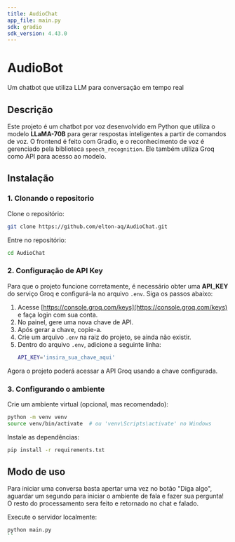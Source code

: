 ```yaml
---
title: AudioChat
app_file: main.py
sdk: gradio
sdk_version: 4.43.0
---
```

# AudioBot 

Um chatbot que utiliza LLM para conversação em tempo real

## Descrição

Este projeto é um chatbot por voz desenvolvido em Python que utiliza o modelo **LLaMA-70B** para gerar respostas inteligentes a partir de comandos de voz. O frontend é feito com Gradio, e o reconhecimento de voz é gerenciado pela biblioteca `speech_recognition`. Ele também utiliza Groq como API para acesso ao modelo.

## Instalação

### 1. Clonando o repositorio 
Clone o repositório:
```bash
git clone https://github.com/elton-aq/AudioChat.git
```

Entre no repositório:
```bash
cd AudioChat
```

### 2. Configuração de API Key

Para que o projeto funcione corretamente, é necessário obter uma **API_KEY** do serviço Groq e configurá-la no arquivo `.env`. Siga os passos abaixo:

1. Acesse [https://console.groq.com/keys](https://console.groq.com/keys) e faça login com sua conta.
2. No painel, gere uma nova chave de API.
3. Após gerar a chave, copie-a.
4. Crie um arquivo `.env` na raiz do projeto, se ainda não existir.
5. Dentro do arquivo `.env`, adicione a seguinte linha:
   ```bash
   API_KEY='insira_sua_chave_aqui'
   ```

Agora o projeto poderá acessar a API Groq usando a chave configurada.

### 3. Configurando o ambiente
Crie um ambiente virtual (opcional, mas recomendado): 
```bash
python -m venv venv
source venv/bin/activate  # ou 'venv\Scripts\activate' no Windows
```

Instale as dependências:
```bash
pip install -r requirements.txt
```

## Modo de uso

Para iniciar uma conversa basta apertar uma vez no botão "Diga algo", aguardar um segundo para iniciar o ambiente de fala e fazer sua pergunta! O resto do processamento sera feito e retornado no chat e falado.

Execute o servidor localmente:
```bash
python main.py
``